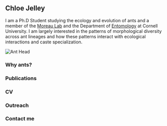 ## Chloe Jelley

I am a Ph.D Student studying the ecology and evolution of ants and a member of the [Moreau Lab](https://www.moreaulab.entomology.cornell.edu/) and the Department of [Entomology](https://entomology.cals.cornell.edu/) at Cornell University. I am largely interested in the patterns of morphological diversity across ant lineages and how these patterns interact with ecological interactions and caste specialization. 

![Ant Head](anthead.png)

### Why ants? 

### Publications

### CV

### Outreach 

### Contact me 

